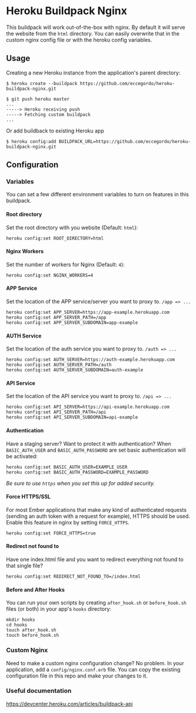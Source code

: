 # Heroku Buildpack Nginx

This buildpack will work out-of-the-box with nginx. 
By default it will serve the website from the `html` directory. 
You can easily overwrite that in the custom nginx config file or with the heroku config variables.

## Usage

Creating a new Heroku instance from the application's parent directory:

    $ heroku create --buildpack https://github.com/eccegordo/heroku-buildpack-nginx.git

    $ git push heroku master
    ...
    -----> Heroku receiving push
    -----> Fetching custom buildpack
    ...

Or add buildback to existing Heroku app

    $ heroku config:add BUILDPACK_URL=https://github.com/eccegordo/heroku-buildpack-nginx.git

## Configuration

### Variables

You can set a few different environment variables to turn on features in this buildpack.

#### Root directory

Set the root directory with you website (Default: `html`):

    heroku config:set ROOT_DIRECTORY=html

#### Nginx Workers

Set the number of workers for Nginx (Default: `4`):

    heroku config:set NGINX_WORKERS=4

#### APP Service

Set the location of the APP service/server you want to proxy to.
`/app => ...`

    heroku config:set APP_SERVER=https://app-example.herokuapp.com
    heroku config:set APP_SERVER_PATH=/app
    heroku config:set APP_SERVER_SUBDOMAIN=app-example


#### AUTH Service

Set the location of the auth service you want to proxy to.
`/auth => ...`

    heroku config:set AUTH_SERVER=https://auth-example.herokuapp.com
    heroku config:set AUTH_SERVER_PATH=/auth
    heroku config:set AUTH_SERVER_SUBDOMAIN=auth-example

#### API Service

Set the location of the API service you want to proxy to. 
`/api => ...`

    heroku config:set API_SERVER=https://api-example.herokuapp.com
    heroku config:set API_SERVER_PATH=/api
    heroku config:set API_SERVER_SUBDOMAIN=api-example

#### Authentication

Have a staging server? Want to protect it with authentication? When `BASIC_AUTH_USER` and `BASIC_AUTH_PASSWORD` are set basic authentication will be activated:

    heroku config:set BASIC_AUTH_USER=EXAMPLE_USER
    heroku config:set BASIC_AUTH_PASSWORD=EXAMPLE_PASSWORD

*Be sure to use `https` when you set this up for added security.*

#### Force HTTPS/SSL

For most Ember applications that make any kind of authenticated requests (sending an auth token with a request for example), HTTPS should be used. Enable this feature in nginx by setting `FORCE_HTTPS`.

    heroku config:set FORCE_HTTPS=true

#### Redirect not found to

Have one index.html file and you want to redirect everything not found to that single file?

    heroku config:set REDIRECT_NOT_FOUND_TO=/index.html

#### Before and After Hooks

You can run your own scripts by creating `after_hook.sh` or `before_hook.sh` files (or both) in your app's `hooks` directory:

    mkdir hooks
    cd hooks
    touch after_hook.sh
    touch before_hook.sh

### Custom Nginx

Need to make a custom nginx configuration change? No problem. In your application, add a `config/nginx.conf.erb` file. You can copy the existing configuration file in this repo and make your changes to it.

### Useful documentation

https://devcenter.heroku.com/articles/buildpack-api
